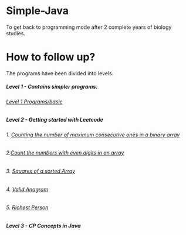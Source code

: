 # Simple-Java
To get back to programming mode after 2 complete years of biology studies.
# How to follow up?
The programs have been divided into levels. 
##### Level 1 - Contains simpler programs. 
###### [Level 1 Programs/basic](https://github.com/cupoglee/Simple-Java/tree/main/level-1)
##### Level 2 - Getting started with Leetcode 
###### 1. [Counting the number of maximum consecutive ones in a binary array](https://github.com/cupoglee/Simple-Java/blob/main/level-1/maximum%20consecutive%201s%20in%20binary%20array%20(LC-1))        
###### 2.[Count the numbers with even digits in an array](https://github.com/cupoglee/Simple-Java/blob/main/Counting%20the%20numbers%20with%20even%20digits%20in%20an%20array.java)
###### 3. [Squares of a sorted Array](https://github.com/cupoglee/Simple-Java/blob/main/sort%20the%20squares%20of%20each%20number%20of%20an%20array.java)
###### 4. [Valid Anagram](https://github.com/cupoglee/Simple-Java/blob/main/Valid%20Anagram)
###### 5. [Richest Person](https://github.com/cupoglee/Simple-Java/blob/main/Richest%20Person)
##### Level 3 - CP Concepts in Java

